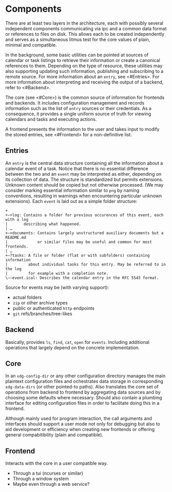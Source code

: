 # Components

There are at least two layers in the architecture, each with possibly several
independent components communicating via ipc and a common data format or
references to files on disk. This allows each to be created independently and
serves as a simultaneous litmus test for the core values of plain, minimal and
compatible.

In the background, some basic utilities can be pointed at sources of calendar or
task listings to retrieve their information or create a canonical references to
them. Depending on the type of resource, these utilities may also supporting
updating such information, publishing and subscribing to a remote source. For
more information about an `entry`, see <#Entries>. For more information about
interpreting and receiving the output of a backend, refer to <#Backend>.

The core (see <#Core>) is the common source of information for frontends and
backends. It includes configuration management and records information such as
the list of `entry` sources or their credentials. As a consequence, it provides
a single uniform source of truth for viewing calendars and tasks and executing
actions.

A frontend presents the information to the user and takes input to modify the
stored entries, see <#Frontend> for a non-definitive list.

## Entries

An `entry` is the central data structure containing all the information about a
calendar event of a task. Notice that there is no essential difference between
the two and an `event` may be interpreted as either, depending on its collection
of data. The structure is standardized but permits extensions. Unknown content
should be copied but not otherwise processed. (We may consider marking essential
information similar to `png` by naming conventions, resulting in warnings when
encountering particular unknown extensions). Each `event` is laid out as a
simple folder structure:

```text
+ 
+–+log: Contains a folder for previous occurences of this event, each with a log
|       describing what happened.
| …
+–+documents: Contains largely unstructured auxiliary documents but a README.md
|             or similar files may be useful and common for most frontends.
| …
+–?tasks: A file or folder (flat or with subfolders) containing information
|         about individual tasks for this entry. May be referred to in the log
|         for example with a completion note.
\––event.ical: Describes the calendar entry in the RFC 5545 format.
```

Source for events may be (with varying support):
* actual folders
* `zip` or other archive types
* public or authenticated `http` endpoints
* `git` refs/branches/tree-likes

## Backend

Basically, provides `ls`, `find`, `cat`, `open` for `events`. Including
additional operations that largely depend on the concrete implementation.

## Core

In an `xdg-config-dir` or any other configuration directory manages the main
plaintext configuration files and ochestrates data storage in corresponding
`xdg-data-dirs` (or other pointed-to paths). Also translates the core set of
operations from backend to frontend by aggregating data sources and by choosing
some defaults where necessary. Should also contain a plumbing interface for
editing configuration files in order to facilitate doing this in a frontend.

Although mainly used for program interaction, the call arguments and interfaces
should support a user mode not only for debugging but also to aid development or
efficiency when creating new frontends or offering general compabitibility
(plain and compatible).

## Frontend

Interacts with the core in a user compatible way.

* Through a tui (ncurses or similar)
* Through a window system
* Maybe even through a web service?

